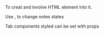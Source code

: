 <p>To creat <TodayNoteContent> and involve HTML element into it.</p>
<p>Use <isNew>, <isNote> to change notes states</p>
<p>Tab components styled can be set with <secondary> props</p>

